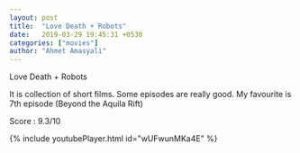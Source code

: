```yaml
---
layout: post
title:  "Love Death + Robots"
date:   2019-03-29 19:45:31 +0530
categories: ["movies"]
author: "Ahmet Amasyali"
---
```

Love Death + Robots

It is collection of short films. Some episodes are really good. My favourite is 7th episode (Beyond the Aquila Rift)

Score : 9.3/10

{% include youtubePlayer.html id="wUFwunMKa4E" %}
